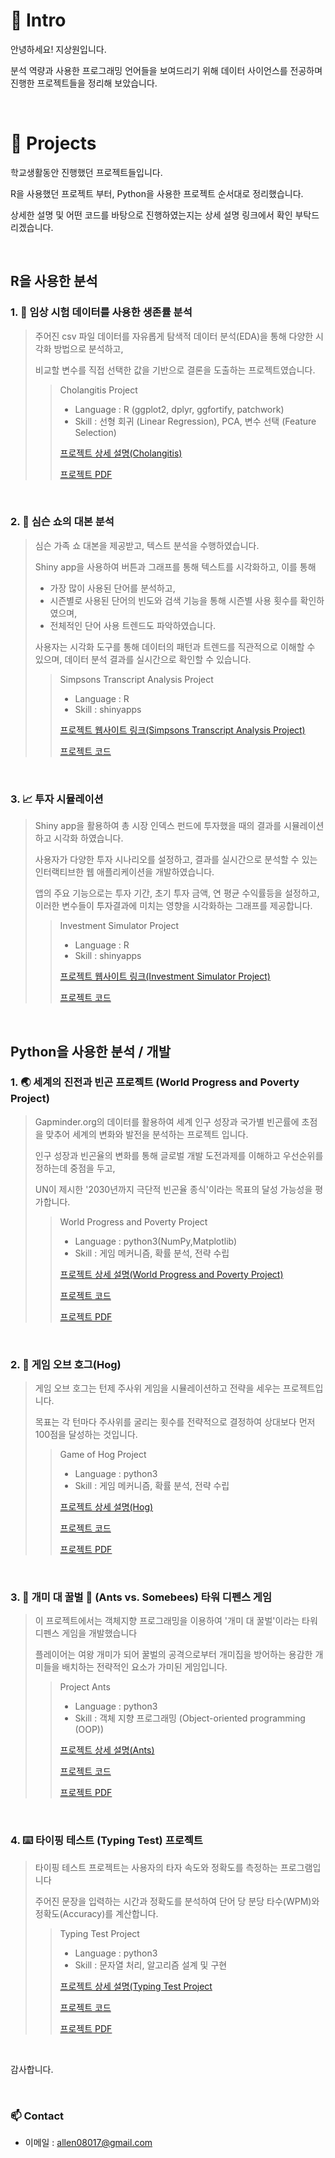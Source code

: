 # 👋 Intro

안녕하세요! 지상원입니다. 

분석 역량과 사용한 프로그래밍 언어들을 보여드리기 위해 데이터 사이언스를 전공하며 진행한 프로젝트들을 정리해 보았습니다. 

<br />

# 📝 Projects
학교생활동안 진행했던 프로젝트들입니다. 

R을 사용했던 프로젝트 부터, Python을 사용한 프로젝트 순서대로 정리했습니다. 

상세한 설명 및 어떤 코드를 바탕으로 진행하였는지는 상세 설명 링크에서 확인 부탁드리겠습니다. 

<br />

## R을 사용한 분석

### 1. 💊 임상 시험 데이터를 사용한 생존률 분석

> 주어진 csv 파일 데이터를 자유롭게 탐색적 데이터 분석(EDA)을 통해 다양한 시각화 방법으로 분석하고,
> 
> 비교할 변수를 직접 선택한 값을 기반으로 결론을 도출하는 프로젝트였습니다. 
> 
>> Cholangitis Project 
>> - Language : R (ggplot2, dplyr, ggfortify, patchwork)
>> - Skill : 선형 회귀 (Linear Regression), PCA, 변수 선택 (Feature Selection)
>> 
>> [프로젝트 상세 설명(Cholangitis)]()
>> 
>> [프로젝트 PDF]()

<br />

### 2. 📝 심슨 쇼의 대본 분석

> 심슨 가족 쇼 대본을 제공받고, 텍스트 분석을 수행하였습니다.
> 
> Shiny app을 사용하여 버튼과 그래프를 통해 텍스트를 시각화하고, 이를 통해
> - 가장 많이 사용된 단어를 분석하고,
> - 시즌별로 사용된 단어의 빈도와 검색 기능을 통해 시즌별 사용 횟수를 확인하였으며,
> - 전체적인 단어 사용 트렌드도 파악하였습니다.
> 
> 사용자는 시각화 도구를 통해 데이터의 패턴과 트렌드를 직관적으로 이해할 수 있으며, 데이터 분석 결과를 실시간으로 확인할 수 있습니다. 
>
>> Simpsons Transcript Analysis Project
>> - Language : R
>> - Skill : shinyapps
>>
>> [프로젝트 웹사이트 링크(Simpsons Transcript Analysis Project)](https://sangwon08017.shinyapps.io/Simpsons_Transcripts_Analysis/)
>> 
>> [프로젝트 코드]()

<br />

### 3. 📈 투자 시뮬레이션

> Shiny app을 활용하여 총 시장 인덱스 펀드에 투자했을 때의 결과를 시뮬레이션하고 시각화 하였습니다.
> 
> 사용자가 다양한 투자 시나리오를 설정하고, 결과를 실시간으로 분석할 수 있는 인터랙티브한 웹 애플리케이션을 개발하였습니다.
> 
> 앱의 주요 기능으로는 투자 기간, 초기 투자 금액, 연 평균 수익률등을 설정하고, 이러한 변수들이 투자결과에 미치는 영향을 시각화하는 그래프를 제공합니다. 
>
>> Investment Simulator Project 
>> - Language : R
>> - Skill : shinyapps
>>
>> [프로젝트 웹사이트 링크(Investment Simulator Project)](https://sangwon08017.shinyapps.io/Hw5-Sangwon-Ji/)
>>
>> [프로젝트 코드]()

<br />

## Python을 사용한 분석 / 개발

###  1. 🌏 세계의 진전과 빈곤 프로젝트 (World Progress and Poverty Project) 

> Gapminder.org의 데이터를 활용하여 세계 인구 성장과 국가별 빈곤률에 초점을 맞추어 세계의 변화와 발전을 분석하는 프로젝트 입니다.
>
> 인구 성장과 빈곤율의 변화를 통해 글로벌 개발 도전과제를 이해하고 우선순위를 정하는데 중점을 두고,
>
> UN이 제시한 '2030년까지 극단적 빈곤율 종식'이라는 목표의 달성 가능성을 평가합니다. 
>
>> World Progress and Poverty Project
>> - Language : python3(NumPy,Matplotlib)
>> - Skill : 게임 메커니즘, 확률 분석, 전략 수립
>>
>> [프로젝트 상세 설명(World Progress and Poverty Project)]()
>>
>> [프로젝트 코드]()
>>
>> [프로젝트 PDF]()

<br />

###  2. 🎲 게임 오브 호그(Hog)

> 게임 오브 호그는 턴제 주사위 게임을 시뮬레이션하고 전략을 세우는 프로젝트입니다.
>
> 목표는 각 턴마다 주사위를 굴리는 횟수를 전략적으로 결정하여 상대보다 먼저 100점을 달성하는 것입니다.
>
>> Game of Hog Project
>> - Language : python3   
>> - Skill : 게임 메커니즘, 확률 분석, 전략 수립
>>
>> [프로젝트 상세 설명(Hog)]()
>>
>> [프로젝트 코드]()
>>
>> [프로젝트 PDF]()

<br />

### 3. 🐜 개미 대 꿀벌 🐝 (Ants vs. Somebees) 타워 디펜스 게임

> 이 프로젝트에서는 객체지향 프로그래밍을 이용하여 '개미 대 꿀벌'이라는 타워 디펜스 게임을 개발했습니다
>
> 플레이어는 여왕 개미가 되어 꿀벌의 공격으로부터 개미집을 방어하는 용감한 개미들을 배치하는 전략적인 요소가 가미된 게임입니다.
>
>> Project Ants
>> - Language : python3
>> - Skill : 객체 지향 프로그래밍 (Object-oriented programming (OOP))
>>
>> [프로젝트 상세 설명(Ants)]()
>>
>> [프로젝트 코드]()
>>
>> [프로젝트 PDF]()

<br />

### 4. ⌨️ 타이핑 테스트 (Typing Test) 프로젝트 

> 타이핑 테스트 프로젝트는 사용자의 타자 속도와 정확도를 측정하는 프로그램입니다
>
> 주어진 문장을 입력하는 시간과 정확도를 분석하여 단어 당 분당 타수(WPM)와 정확도(Accuracy)를 계산합니다.
>
>> Typing Test Project
>> - Language : python3
>> - Skill : 문자열 처리, 알고리즘 설계 및 구현
>>
>> [프로젝트 상세 설명(Typing Test Project]()
>>
>> [프로젝트 코드]()
>>
>> [프로젝트 PDF]()

<br />

감사합니다. 

<br />

### 📫 Contact

- 이메일 : allen08017@gmail.com

